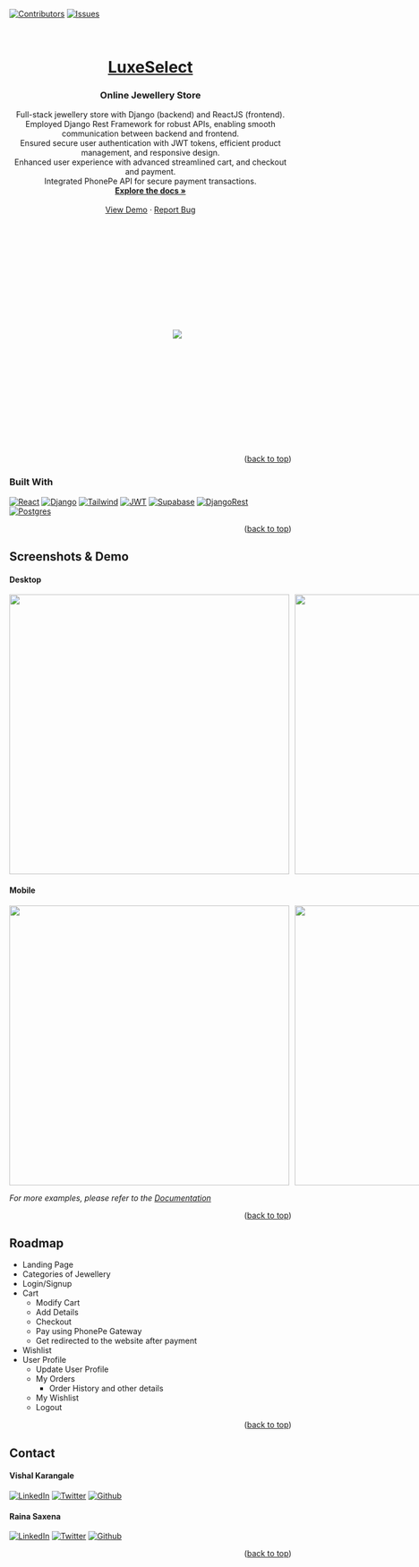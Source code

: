 <a name="readme-top"></a>

[![Contributors][contributors-shield]][contributors-url]
[![Issues][issues-shield]][issues-url]



<!-- PROJECT LOGO -->
<br />
<div align="center">
  <a href="https://github.com/rainasaxena/ecomm">
    <h1>LuxeSelect</h1>
  </a>

<h3 align="center">Online Jewellery Store</h3>

  <p align="center">
Full-stack jewellery store with Django (backend) and ReactJS (frontend).<br>
Employed Django Rest Framework for robust APIs, enabling smooth communication between backend
and frontend.<br>
Ensured secure user authentication with JWT tokens, efficient product management, and responsive
design.<br>
Enhanced user experience with advanced streamlined cart, and checkout and payment.<br>
Integrated PhonePe API for secure payment transactions.
    <br />
    <a href="https://documenter.getpostman.com/view/30992765/2s9YeEcCC3"><strong>Explore the docs »</strong></a>
    <br />
    <br />
    <a href="https://luxeselect.vercel.app/">View Demo</a>
    ·
    <a href="https://github.com/rainasaxena/ecomm/issues">Report Bug</a>
  </p>
</div>




<!-- ABOUT THE PROJECT -->
<div style="height:400px; width:600px; display:flex; gap:20px; align-items:center; justify-content:center;">
    <img src="https://github.com/rainasaxena/Ecomm/assets/100672165/67395449-4f83-4872-b916-39ac3b5ce442" />
</div>

<p align="right">(<a href="#readme-top">back to top</a>)</p>



### Built With

[![React][React.js]][React-url]
[![Django][Django]][Django-url]
[![Tailwind][Tailwind]][Tailwind-url]
[![JWT][JWT]][JWT-url]
[![Supabase][Supabase]][Supabase-url]
[![DjangoRest][DjangoRest]][Supabase-url]
[![Postgres][Postgres]][Supabase-url]



<p align="right">(<a href="#readme-top">back to top</a>)</p>


<!-- USAGE EXAMPLES -->
##  Screenshots & Demo

#### Desktop
<div style="display: flex; flex-direction: row; gap:10px;>
    <img src="https://github.com/rainasaxena/Ecomm/assets/100672165/dc760a22-b72e-42d3-b9c6-0841607c41bb" width="500" />
    <img src="https://github.com/rainasaxena/Ecomm/assets/100672165/404f0563-00fe-453a-a53b-3068380d38b9" width="500" />
    <img src="https://github.com/rainasaxena/Ecomm/assets/100672165/549bc066-dc72-4e15-b19e-ba366dc07401" width="500"/>
    <img src="https://github.com/rainasaxena/Ecomm/assets/100672165/b163f299-aaa1-4925-a812-6c41912c0bef" width="500" />
    <img src="https://github.com/rainasaxena/Ecomm/assets/100672165/294a27ba-5fe9-4edc-99be-6af425b34483" width="500" />
    <img src="https://github.com/rainasaxena/Ecomm/assets/100672165/c5197433-c697-40d0-be12-c586f52c8457" width="500" />
    <img src="https://github.com/rainasaxena/Ecomm/assets/100672165/fd60f513-b487-4f16-922d-e29e261a635d" width="500" />
    <img src="https://github.com/rainasaxena/Ecomm/assets/100672165/2d7d7339-a393-458e-ac50-0fedc19dbfcb" width="500" />
    <img src="https://github.com/rainasaxena/Ecomm/assets/100672165/73b9807e-1132-4ed2-ad55-262486438bb7" width="500" />
</div>

#### Mobile
<div style="display: flex; flex-direction: row; gap:10px;>
    <img src="https://github.com/rainasaxena/Ecomm/assets/100672165/e8a9ae8d-a879-4b44-a51b-abe26cf18441" width="500" />
    <img src="https://github.com/rainasaxena/Ecomm/assets/100672165/f6406496-1100-4e08-a4ed-b614ea503213" width="500" />
    <img src="https://github.com/rainasaxena/Ecomm/assets/100672165/d7cf421d-cb7d-48bc-a59c-00f7bcc067d0" width="500"/>
    <img src="https://github.com/rainasaxena/Ecomm/assets/100672165/248bda76-3a24-42b3-b13e-4734cf19c4b7" width="500" />
    <img src="https://github.com/rainasaxena/Ecomm/assets/100672165/60b7c1d1-d81d-4968-9822-9bb2924c6b40" width="500" />
    <img src="https://github.com/rainasaxena/Ecomm/assets/100672165/5cc8d1cd-c57c-4793-b3e1-4e220f32837a" width="500" />
</div>



_For more examples, please refer to the [Documentation](https://documenter.getpostman.com/view/30992765/2s9YeEcCC3)_

<p align="right">(<a href="#readme-top">back to top</a>)</p>



<!-- ROADMAP -->
## Roadmap

- Landing Page
- Categories of Jewellery
- Login/Signup
- Cart
    - Modify Cart
    - Add Details
    - Checkout
    - Pay using PhonePe Gateway
    - Get redirected to the website after payment
- Wishlist
- User Profile
    - Update User Profile
    - My Orders
        - Order History and other details
    - My Wishlist
    - Logout


<p align="right">(<a href="#readme-top">back to top</a>)</p>


<!-- CONTACT -->
## Contact

#### Vishal Karangale
[![LinkedIn][linkedin-shield]][linkedin-url-vishal]
[![Twitter][twitter-shield]][twitter-url-vishal]
[![Github][github-shield]][github-url-vishal]

#### Raina Saxena
[![LinkedIn][linkedin-shield]][linkedin-url-raina]
[![Twitter][twitter-shield]][twitter-url-raina]
[![Github][github-shield]][github-url-raina]


<p align="right">(<a href="#readme-top">back to top</a>)</p>


<!-- MARKDOWN LINKS & IMAGES -->
<!-- https://www.markdownguide.org/basic-syntax/#reference-style-links -->
[contributors-shield]: https://img.shields.io/github/contributors/rainasaxena/ecomm.svg?style=for-the-badge
[contributors-url]: https://github.com/rainasaxena/ecomm/graphs/contributors

[issues-shield]: https://img.shields.io/github/issues/rainasaxena/ecomm.svg?style=for-the-badge
[issues-url]: https://github.com/rainasaxena/ecomm/issues


[linkedin-shield]: https://img.shields.io/badge/-LinkedIn-black.svg?style=for-the-badge&logo=linkedin&colorB=555
[twitter-shield]: https://img.shields.io/badge/-twitter-black.svg?style=for-the-badge&logo=twitter&colorB=555
[github-shield]: https://img.shields.io/badge/-github-black.svg?style=for-the-badge&logo=github&colorB=555

[linkedin-url-vishal]: https://www.linkedin.com/in/vishal-karangale/
[linkedin-url-raina]: https://www.linkedin.com/in/imrainasaxena/
[twitter-url-vishal]:https://twitter.com/KarangaleVishal
[twitter-url-raina]:https://twitter.com/Raina1Saxena
[github-url-vishal]:https://github.com/vishalrk1
[github-url-raina]:https://github.com/rainasaxena

<!--[product-screenshot]: images/screenshot.png-->



[React.js]: https://img.shields.io/badge/React-20232A?style=for-the-badge&logo=react
[Django]: https://img.shields.io/badge/Django-20232B?style=for-the-badge&logo=django
[Postgres]: https://img.shields.io/badge/Postgres-20232B?style=for-the-badge&logo=postgresql
[DjangoRest]: https://img.shields.io/badge/DJANGO-REST-20232B?style=for-the-badge&logo=django
[Tailwind]: https://img.shields.io/badge/Tailwind-20232B?style=for-the-badge&logo=tailwindcss
[Supabase]: https://img.shields.io/badge/supabase-20232B?style=for-the-badge&logo=supabase
[JWT]: https://img.shields.io/badge/JWT-20232B?style=for-the-badge&logo=JSON%20web%20tokens




[React-url]: https://reactjs.org/
[Django-url]: https://www.djangoproject.com
[Supabase-url]: https://supabase.com/
[Tailwind-url]:https://tailwindcss.com/
[JWT-url]: https://jwt.io/
[DjangoRest-url]: https://www.django-rest-framework.org/
[Postgres-url]: https://www.postgresql.org/
